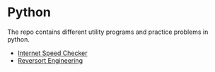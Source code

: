 # Python
The repo contains different utility programs and practice problems in python.

- [Internet Speed Checker](internet_speed_checker.py)
- [Reversort Engineering](Reversort_Engineering.py)
